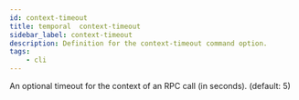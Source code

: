 ```yaml
---
id: context-timeout
title: temporal  context-timeout
sidebar_label: context-timeout
description: Definition for the context-timeout command option.
tags:
	- cli
---
```


An optional timeout for the context of an RPC call (in seconds). (default: 5)
